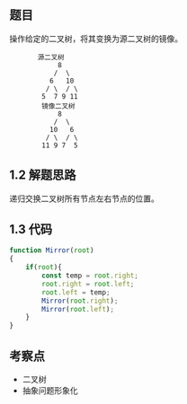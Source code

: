 ## 题目
操作给定的二叉树，将其变换为源二叉树的镜像。 
```
       源二叉树 
    	    8
    	   /  \
    	  6   10
    	 / \  / \
    	5  7 9 11
    	镜像二叉树
    	    8
    	   /  \
    	  10   6
    	 / \  / \
    	11 9 7  5
```
## 1.2 解题思路

递归交换二叉树所有节点左右节点的位置。

## 1.3 代码

```js
function Mirror(root)
{
    if(root){
        const temp = root.right;
        root.right = root.left;
        root.left = temp;
        Mirror(root.right);
        Mirror(root.left);
    }
}
```

## 考察点

- 二叉树
- 抽象问题形象化
